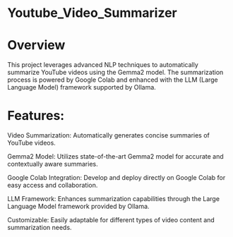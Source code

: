 # Youtube_Video_Summarizer

# Overview

This project leverages advanced NLP techniques to automatically summarize YouTube videos using the Gemma2 model. The summarization process is powered by Google Colab and enhanced with the LLM (Large Language Model) framework supported by Ollama.

# Features:
Video Summarization: Automatically generates concise summaries of YouTube videos.

Gemma2 Model: Utilizes state-of-the-art Gemma2 model for accurate and contextually aware summaries.

Google Colab Integration: Develop and deploy directly on Google Colab for easy access and collaboration.

LLM Framework: Enhances summarization capabilities through the Large Language Model framework provided by Ollama.

Customizable: Easily adaptable for different types of video content and summarization needs.
